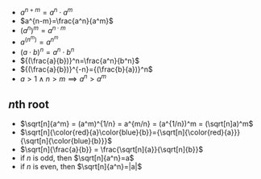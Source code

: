 - $a^{n+m}=a^n\cdot{a^m}$
- $a^{n-m}=\frac{a^n}{a^m}$
- $(a^{n})^m=a^{n\cdot{m}}$
- $a^{(n^m)}=a^{n^m}$
- ${(a\cdot{b})}^n=a^n\cdot{b^n}$
- ${(\frac{a}{b})}^n=\frac{a^n}{b^n}$
- ${(\frac{a}{b})}^{-n}={(\frac{b}{a})}^n$
- $a>1\land n>m\implies a^n>a^m$

## $n$th root

- $\sqrt[n]{a^m} = (a^m)^{1/n} = a^{m/n} = (a^{1/n})^m = (\sqrt[n]a)^m$
- $\sqrt[n]{\color{red}{a}\color{blue}{b}}={\sqrt[n]{\color{red}{a}}}{\sqrt[n]{\color{blue}{b}}}$
- $\sqrt[n]{\frac{a}{b}} = \frac{\sqrt[n]{a}}{\sqrt[n]{b}}$
- if $n$ is odd, then $\sqrt[n]{a^n}=a$
- if $n$ is even, then $\sqrt[n]{a^n}=|a|$

